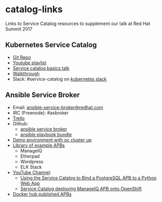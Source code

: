 # catalog-links

Links to Service Catalog resources to supplement our talk at Red Hat Summit 2017

## Kubernetes Service Catalog
 * [Git Repo](https://github.com/kubernetes-incubator/service-catalog)
 * [Youtube playlist](https://www.youtube.com/playlist?list=PL69nYSiGNLP2k9ZXx9E1MvRSotFDoHUWs)
 * [Service catalog basics talk](https://www.youtube.com/watch?v=0aLqc-o256w)
 * [Walkthrough](https://github.com/kubernetes-incubator/service-catalog/blob/master/docs/walkthrough.md)
 * Slack: #service-catalog on [kubernetes slack](https://slack.k8s.io)

## Ansible Service Broker
* Email:  ansible-service-broker@redhat.com
* IRC (Freenode): #asbroker
* [Trello](https://trello.com/b/50JhiC5v/ansible-apps)
* Github:
    * [ansible service broker](https://github.com/fusor/ansible-service-broker)
    * [ansible playbook bundle](https://github.com/fusor/ansible-playbook-bundle)
* [Demo environment with oc cluster up](https://github.com/fusor/catasb)
* [Library of example APBs](https://github.com/fusor/apb-examples)
    * ManageIQ
    * Etherpad
    * Wordpress
    * ELK Stack
* [YouTube Channel](https://www.youtube.com/channel/UC04eOMIMiV06_RSZPb4OOBw):
    * [Using the Service Catalog to Bind a PostgreSQL APB to a Python Web App](https://www.youtube.com/watch?v=xmd52NhEjCk)
    * [Service Catalog deploying ManageIQ APB onto OpenShift](https://www.youtube.com/watch?v=J6rDssVEZuQ)
* [Docker hub published APBs](https://hub.docker.com/u/ansibleplaybookbundle/)
